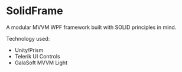 # SolidFrame
A modular MVVM WPF framework built with SOLID principles in mind.

Technology used:
- Unity/Prism
- Telerik UI Controls
- GalaSoft MVVM Light
